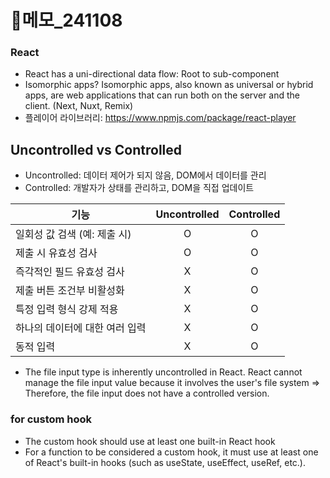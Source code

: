 # 📝메모\_241108

### React

- React has a uni-directional data flow: Root to sub-component
- Isomorphic apps? Isomorphic apps, also known as universal or hybrid apps, are web applications that can run both on the server and the client. (Next, Nuxt, Remix)
- 플레이어 라이브러리: https://www.npmjs.com/package/react-player

## Uncontrolled vs Controlled

- Uncontrolled: 데이터 제어가 되지 않음, DOM에서 데이터를 관리
- Controlled: 개발자가 상태를 관리하고, DOM을 직접 업데이트

| 기능                           | Uncontrolled | Controlled |
| ------------------------------ | :----------: | :--------: |
| 일회성 값 검색 (예: 제출 시)   |      O       |     O      |
| 제출 시 유효성 검사            |      O       |     O      |
| 즉각적인 필드 유효성 검사      |      X       |     O      |
| 제출 버튼 조건부 비활성화      |      X       |     O      |
| 특정 입력 형식 강제 적용       |      X       |     O      |
| 하나의 데이터에 대한 여러 입력 |      X       |     O      |
| 동적 입력                      |      X       |     O      |

- The file input type is inherently uncontrolled in React. React cannot manage the file input value because it involves the user's file system => Therefore, the file input does not have a controlled version.

### for custom hook

- The custom hook should use at least one built-in React hook
- For a function to be considered a custom hook, it must use at least one of React's built-in hooks (such as useState, useEffect, useRef, etc.).
